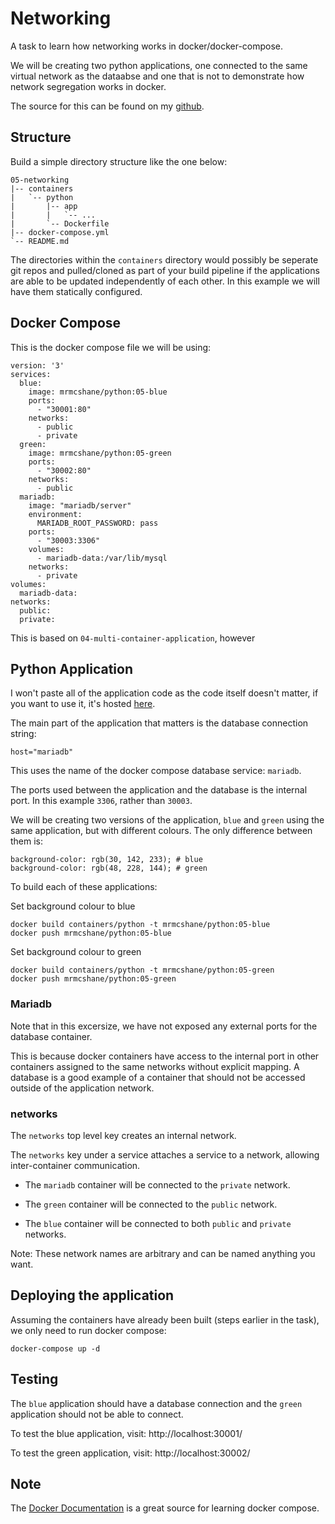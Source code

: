 # Networking

A task to learn how networking works in docker/docker-compose.

We will be creating two python applications, one connected to the same virtual network as the dataabse and one that is not to demonstrate how network segregation works in docker.

The source for this can be found on my [github](https://github.com/mrmcshane/docker-training/tree/master/05-networking).

## Structure

Build a simple directory structure like the one below:

```
05-networking
|-- containers
|   `-- python
|       |-- app
|       |   `-- ...
|       `-- Dockerfile
|-- docker-compose.yml
`-- README.md
```

The directories within the `containers` directory would possibly be seperate git repos and pulled/cloned as part of your build pipeline if the applications are able to be updated independently of each other. In this example we will have them statically configured.

## Docker Compose

This is the docker compose file we will be using:

```
version: '3'
services:
  blue:
    image: mrmcshane/python:05-blue
    ports:
      - "30001:80"
    networks:
      - public
      - private
  green:
    image: mrmcshane/python:05-green
    ports:
      - "30002:80"
    networks:
      - public
  mariadb:
    image: "mariadb/server"
    environment:
      MARIADB_ROOT_PASSWORD: pass
    ports:
      - "30003:3306"
    volumes:
      - mariadb-data:/var/lib/mysql
    networks:
      - private
volumes:
  mariadb-data:
networks:
  public:
  private:
```

This is based on `04-multi-container-application`, however 



## Python Application

I won't paste all of the application code as the code itself doesn't matter, if you want to use it, it's hosted [here](https://github.com/mrmcshane/docker-training/blob/master/04-multi-container-application/containers/python/code/test.py).

The main part of the application that matters is the database connection string:
```
host="mariadb"
```
This uses the name of the docker compose database service: `mariadb`. 

The ports used between the application and the database is the internal port. In this example `3306`, rather than `30003`.


We will be creating two versions of the application, `blue` and `green` using the same application, but with different colours. The only difference between them is:
```
background-color: rgb(30, 142, 233); # blue
background-color: rgb(48, 228, 144); # green
```

To build each of these applications:

Set background colour to blue
```
docker build containers/python -t mrmcshane/python:05-blue
docker push mrmcshane/python:05-blue
```
Set background colour to green
```
docker build containers/python -t mrmcshane/python:05-green
docker push mrmcshane/python:05-green
```

### Mariadb

Note that in this excersize, we have not exposed any external ports for the database container.

This is because docker containers have access to the internal port in other containers assigned to the same networks without explicit mapping. A database is a good example of a container that should not be accessed outside of the application network.

### networks

The `networks` top level key creates an internal network.

The `networks` key under a service attaches a service to a network, allowing inter-container communication.


- The `mariadb` container will be connected to the `private` network.

- The `green` container will be connected to the `public` network.

- The `blue` container will be connected to both `public` and `private` networks.

Note: These network names are arbitrary and can be named anything you want.


## Deploying the application

Assuming the containers have already been built (steps earlier in the task), we only need to run docker compose:
```
docker-compose up -d
```


## Testing

The `blue` application should have a database connection and the `green` application should not be able to connect.

To test the blue application, visit: http://localhost:30001/

To test the green application, visit: http://localhost:30002/


## Note

The [Docker Documentation](https://docs.docker.com/compose/) is a great source for learning docker compose.
